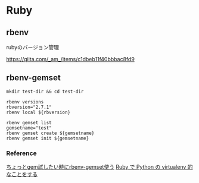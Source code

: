 # Ruby

## rbenv

rubyのバージョン管理

<https://qiita.com/_am_/items/c1dbeb11f40bbbac8fd9>

## rbenv-gemset

```shell=
mkdir test-dir && cd test-dir

rbenv versions
rbversion="2.7.1"
rbenv local ${rbversion}

rbenv gemset list
gemsetname="test"
rbenv gemset create ${gemsetname} 
rbenv gemset init ${gemsetname}
```

### Reference
[ちょっとgem試したい時にrbenv-gemset使う](https://qiita.com/chinmo@github/items/6f531b4dd748c1cf5497)
[Ruby で Python の virtualenv 的なことをする](http://carumisu.hatenablog.jp/entry/2017/03/03/234615)
